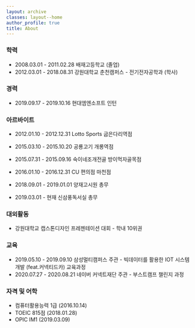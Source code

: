 ```yaml
---
layout: archive
classes: layout--home
author_profile: true
title: About
---
```




### 학력

- 2008.03.01 - 2011.02.28  배재고등학교 (졸업)
- 2012.03.01 - 2018.08.31  강원대학교 춘천캠퍼스 - 전기전자공학과 (학사)



### 경력

- 2019.09.17 - 2019.10.16  현대엠엔소프트 인턴



### 아르바이트

- 2012.01.10 - 2012.12.31  Lotto Sports 굽은다리역점

- 2015.03.10 - 2015.10.20  공룡고기 개롱역점
- 2015.07.31 - 2015.09.16  숙이네조개전골 방이먹자골목점 
- 2016.01.10 - 2016.12.31  CU 편의점 마천점

- 2018.09.01 - 2019.01.01  양재고시원 총무

- 2019.03.01 - 현재  신삼풍독서실 총무



### 대외활동

- 강원대학교 캡스톤디자인 프레젠테이션 대회 - 학내 10위권



### 교육

- 2019.05.10 - 2019.09.10  삼성멀티캠퍼스 주관 - 빅데이터를 활용한 IOT 시스템 개발 (feat.커넥티드카) 교육과정
- 2020.07.27 - 2020.08.21  네이버 커넥트재단 주관 - 부스트캠프 챌린지 과정



### 자격 및 어학

- 컴퓨터활용능력 1급 (2016.10.14)
- TOEIC 815점 (2018.01.28)
- OPIC IM1 (2019.03.09)


